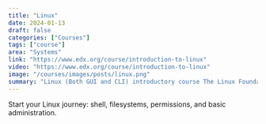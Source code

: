 ```yaml
---
title: "Linux"
date: 2024-01-13
draft: false
categories: ["Courses"]
tags: ["course"]
area: "Systems"
link: "https://www.edx.org/course/introduction-to-linux"
video: "https://www.edx.org/course/introduction-to-linux"
image: "/courses/images/posts/linux.png"
summary: "Linux (Both GUI and CLI) introductory course The Linux Foundation"
---
```


Start your Linux journey: shell, filesystems, permissions, and basic administration.
